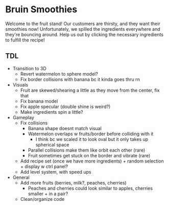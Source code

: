 # Bruin Smoothies

Welcome to the fruit stand! Our customers are thirsty, and they want their smoothies now! Unfortunately, we spilled the ingredients everywhere and they're bouncing around. Help us out by clicking the necessary ingredients to fulfill the recipe!

## TDL
- Transition to 3D
  - Revert watermelon to sphere model?
  - Fix border collisions with banana bc it kinda goes thru rn
- Visuals
  - Fruit are skewed/shearing a little as they move from the center, fix that
  - Fix banana model
  - Fix apple specular (double shine is weird?)
  - Make ingredients spin a little?
- Gameplay
  - Fix collisions
    - Banana shape doesnt match visual
    - Watermelon overlaps w fruits/border before colliding with it
      - I think bc we scaled it to look oval but it only takes up spherical space
    - Parallel collisions make them like orbit each other (rare)
    - Fruit sometimes get stuck on the border and vibrate (rare)
  - Add recipe set (once we have more ingredients) + random selection + display w ctrl panel?
  - Add level system, with speed ups
- General
  - Add more fruits (berries, milk?, peaches, cherries)
    - Peaches and cherries could look similar to apples, cherries smaller + in a pair?
  - Clean/organize code
